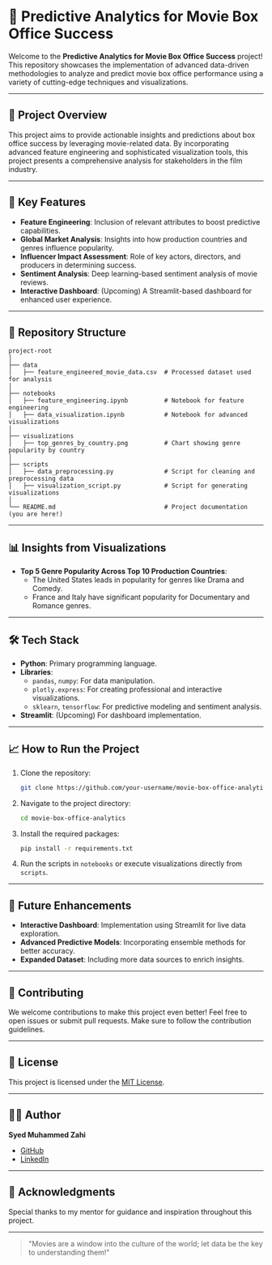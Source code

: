 # 🎥 Predictive Analytics for Movie Box Office Success

Welcome to the **Predictive Analytics for Movie Box Office Success** project! This repository showcases the implementation of advanced data-driven methodologies to analyze and predict movie box office performance using a variety of cutting-edge techniques and visualizations.

---

## 📜 Project Overview
This project aims to provide actionable insights and predictions about box office success by leveraging movie-related data. By incorporating advanced feature engineering and sophisticated visualization tools, this project presents a comprehensive analysis for stakeholders in the film industry.

---

## 🧩 Key Features
- **Feature Engineering**: Inclusion of relevant attributes to boost predictive capabilities.
- **Global Market Analysis**: Insights into how production countries and genres influence popularity.
- **Influencer Impact Assessment**: Role of key actors, directors, and producers in determining success.
- **Sentiment Analysis**: Deep learning-based sentiment analysis of movie reviews.
- **Interactive Dashboard**: (Upcoming) A Streamlit-based dashboard for enhanced user experience.

---

## 📂 Repository Structure
```
project-root
│
├── data
│   ├── feature_engineered_movie_data.csv  # Processed dataset used for analysis
│
├── notebooks
│   ├── feature_engineering.ipynb          # Notebook for feature engineering
│   ├── data_visualization.ipynb           # Notebook for advanced visualizations
│
├── visualizations
│   ├── top_genres_by_country.png          # Chart showing genre popularity by country
│
├── scripts
│   ├── data_preprocessing.py              # Script for cleaning and preprocessing data
│   ├── visualization_script.py            # Script for generating visualizations
│
└── README.md                              # Project documentation (you are here!)
```

---

## 📊 Insights from Visualizations
- **Top 5 Genre Popularity Across Top 10 Production Countries**:
  - The United States leads in popularity for genres like Drama and Comedy.
  - France and Italy have significant popularity for Documentary and Romance genres.

---

## 🛠️ Tech Stack
- **Python**: Primary programming language.
- **Libraries**: 
  - `pandas`, `numpy`: For data manipulation.
  - `plotly.express`: For creating professional and interactive visualizations.
  - `sklearn`, `tensorflow`: For predictive modeling and sentiment analysis.
- **Streamlit**: (Upcoming) For dashboard implementation.

---

## 📈 How to Run the Project
1. Clone the repository:
   ```bash
   git clone https://github.com/your-username/movie-box-office-analytics.git
   ```

2. Navigate to the project directory:
   ```bash
   cd movie-box-office-analytics
   ```

3. Install the required packages:
   ```bash
   pip install -r requirements.txt
   ```

4. Run the scripts in `notebooks` or execute visualizations directly from `scripts`.

---

## 🚀 Future Enhancements
- **Interactive Dashboard**: Implementation using Streamlit for live data exploration.
- **Advanced Predictive Models**: Incorporating ensemble methods for better accuracy.
- **Expanded Dataset**: Including more data sources to enrich insights.

---

## 🤝 Contributing
We welcome contributions to make this project even better! Feel free to open issues or submit pull requests. Make sure to follow the contribution guidelines.

---

## 📝 License
This project is licensed under the [MIT License](LICENSE).

---

## 🧑‍💻 Author
**Syed Muhammed Zahi**
- [GitHub](https://github.com/your-username)
- [LinkedIn](https://www.linkedin.com/in/your-profile)

---

## 🎯 Acknowledgments
Special thanks to my mentor for guidance and inspiration throughout this project.

---

> "Movies are a window into the culture of the world; let data be the key to understanding them!"
